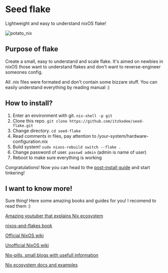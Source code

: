 # Seed flake
Lightweight and easy to understand nixOS flake!

![potato_nix](https://github.com/ficache/potato-flake/blob/main/potato_nix.png?raw=true)


## Purpose of flake
Create a small, easy to understand and scale flake. 
It's aimed on newbies in nixOS those want to understand flakes and don't want
to reverse-engineer someones config.

All .nix files were formated and don't contain some bizzare stuff. 
You can easily understand everything by reading manual :)

## How to install?

1. Enter an environment with git. `nix-shell -p git`
2. Clone this repo. `git clone https://github.com/itzkodee/seed-flake.git`
3. Change directory. `cd seed-flake`
4. Read comments in files, pay attention to /your-system/hardware-configuration.nix
5. Build system! `sudo nixos-rebuild switch --flake .`
6. Change password of user. `passwd admin` (admin is name of user)
7. Reboot to make sure everything is working

Congratulations! Now you can head to the [post-install guide](what-next.md) and start tinkering!

## I want to know more!
Sure thing! Here some amazing books and guides for you! 
I recomend to read them :)

[Amazing youtuber that explains Nix ecosystem](https://www.youtube.com/@vimjoyer)

[nixos-and-flakes book](https://nixos-and-flakes.thiscute.world/)

[Official NixOS wiki](https://wiki.nixos.org/wiki/NixOS_Wiki)

[Unofficial NixOS wiki](https://nixos.wiki/wiki/Main_Page)

[Nix-pills, small blogs with usefull information](https://nixos.org/guides/nix-pills/)

[Nix ecosystem docs and examples](https://nix.dev/)



 


